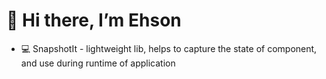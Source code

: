 # 👋 Hi there, I’m Ehson
- 💻 SnapshotIt - lightweight lib, helps to capture the state of component, and use during runtime of application



<!---
AkhmedovEhson/AkhmedovEhson is a ✨ special ✨ repository because its `README.md` (this file) appears on your GitHub profile.
You can click the Preview link to take a look at your changes.
--->
